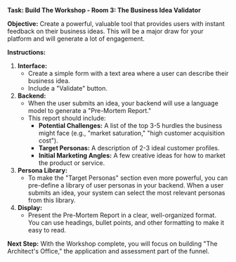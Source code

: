 
**Task: Build The Workshop - Room 3: The Business Idea Validator**

**Objective:** Create a powerful, valuable tool that provides users with instant feedback on their business ideas. This will be a major draw for your platform and will generate a lot of engagement.

**Instructions:**

1.  **Interface:**
    *   Create a simple form with a text area where a user can describe their business idea.
    *   Include a "Validate" button.
2.  **Backend:**
    *   When the user submits an idea, your backend will use a language model to generate a "Pre-Mortem Report."
    *   This report should include:
        *   **Potential Challenges:** A list of the top 3-5 hurdles the business might face (e.g., "market saturation," "high customer acquisition cost").
        *   **Target Personas:** A description of 2-3 ideal customer profiles.
        *   **Initial Marketing Angles:** A few creative ideas for how to market the product or service.
3.  **Persona Library:**
    *   To make the "Target Personas" section even more powerful, you can pre-define a library of user personas in your backend. When a user submits an idea, your system can select the most relevant personas from this library.
4.  **Display:**
    *   Present the Pre-Mortem Report in a clear, well-organized format. You can use headings, bullet points, and other formatting to make it easy to read.

**Next Step:** With the Workshop complete, you will focus on building "The Architect's Office," the application and assessment part of the funnel.
